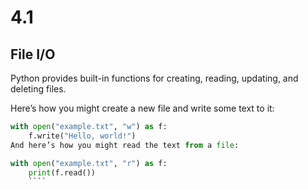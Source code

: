 # 4.1

## File I/O

Python provides built-in functions for creating, reading, updating, and deleting files.

Here’s how you might create a new file and write some text to it:

````python
with open("example.txt", "w") as f:
    f.write("Hello, world!")
And here’s how you might read the text from a file:

with open("example.txt", "r") as f:
    print(f.read())
    ````
